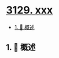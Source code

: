 # [3129. xxx](https://github.com/Tdahuyou/TNotes.leetcode/tree/main/notes/3129.%20xxx)

<!-- region:toc -->

- [1. 📝 概述](#1--概述)

<!-- endregion:toc -->

## 1. 📝 概述
